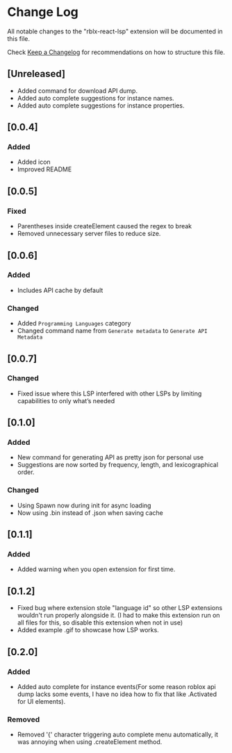# Change Log

All notable changes to the "rblx-react-lsp" extension will be documented in this file.

Check [Keep a Changelog](http://keepachangelog.com/) for recommendations on how to structure this file.

## [Unreleased]

- Added command for download API dump.
- Added auto complete suggestions for instance names.
- Added auto complete suggestions for instance properties.

## [0.0.4]

### Added

- Added icon
- Improved README

## [0.0.5]

### Fixed

- Parentheses inside createElement caused the regex to break
- Removed unnecessary server files to reduce size.

## [0.0.6]

### Added

- Includes API cache by default

### Changed

- Added `Programming Languages` category
- Changed command name from `Generate metadata` to `Generate API Metadata`

## [0.0.7]

### Changed

- Fixed issue where this LSP interfered with other LSPs by limiting capabilities to only what’s needed

## [0.1.0]

### Added

- New command for generating API as pretty json for personal use
- Suggestions are now sorted by frequency, length, and lexicographical order.

### Changed

- Using Spawn now during init for async loading
- Now using .bin instead of .json when saving cache

## [0.1.1]

### Added

- Added warning when you open extension for first time.

## [0.1.2]

- Fixed bug where extension stole "language id" so other LSP extensions wouldn't run properly alongside it.
(I had to make this extension run on all files for this, so disable this extension when not in use)
- Added example .gif to showcase how LSP works.

## [0.2.0]

### Added

- Added auto complete for instance events(For some reason roblox api dump lacks some events, I have no idea how to fix that like .Activated for UI elements).

### Removed

- Removed '{' character triggering auto complete menu automatically, it was annoying when using .createElement method.